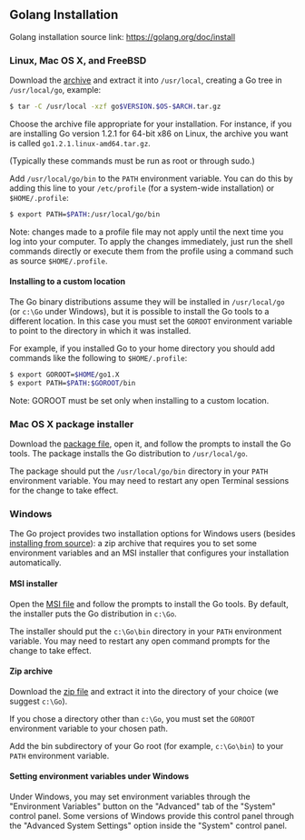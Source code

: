 ## Golang Installation

Golang installation source link: https://golang.org/doc/install

### Linux, Mac OS X, and FreeBSD

Download the [archive](https://golang.org/dl) and extract it into `/usr/local`, creating a Go tree in `/usr/local/go`, example:
```bash
$ tar -C /usr/local -xzf go$VERSION.$OS-$ARCH.tar.gz
```
Choose the archive file appropriate for your installation. For instance, if you are installing Go version 1.2.1 for 64-bit x86 on Linux, the archive you want is called `go1.2.1.linux-amd64.tar.gz`.

(Typically these commands must be run as root or through sudo.)

Add `/usr/local/go/bin` to the `PATH` environment variable. You can do this by adding this line to your `/etc/profile` (for a system-wide installation) or `$HOME/.profile`:
```bash
$ export PATH=$PATH:/usr/local/go/bin
```
Note: changes made to a profile file may not apply until the next time you log into your computer. To apply the changes immediately, just run the shell commands directly or execute them from the profile using a command such as source `$HOME/.profile`.

#### Installing to a custom location

The Go binary distributions assume they will be installed in `/usr/local/go` (or `c:\Go` under Windows), but it is possible to install the Go tools to a different location. In this case you must set the `GOROOT` environment variable to point to the directory in which it was installed.

For example, if you installed Go to your home directory you should add commands like the following to `$HOME/.profile`:
```bash
$ export GOROOT=$HOME/go1.X
$ export PATH=$PATH:$GOROOT/bin
```
Note: GOROOT must be set only when installing to a custom location.

### Mac OS X package installer

Download the [package file](https://golang.org/dl), open it, and follow the prompts to install the Go tools. The package installs the Go distribution to `/usr/local/go`.

The package should put the `/usr/local/go/bin` directory in your `PATH` environment variable. You may need to restart any open Terminal sessions for the change to take effect.

### Windows
The Go project provides two installation options for Windows users (besides [installing from source](https://golang.org/doc/install/source)): a zip archive that requires you to set some environment variables and an MSI installer that configures your installation automatically.

#### MSI installer

Open the [MSI file](https://golang.org/dl) and follow the prompts to install the Go tools. By default, the installer puts the Go distribution in `c:\Go`.

The installer should put the `c:\Go\bin` directory in your `PATH` environment variable. You may need to restart any open command prompts for the change to take effect.

#### Zip archive

Download the [zip file](https://golang.org/dl) and extract it into the directory of your choice (we suggest `c:\Go`).

If you chose a directory other than `c:\Go`, you must set the `GOROOT` environment variable to your chosen path.

Add the bin subdirectory of your Go root (for example, `c:\Go\bin`) to your `PATH` environment variable.

#### Setting environment variables under Windows

Under Windows, you may set environment variables through the "Environment Variables" button on the "Advanced" tab of the "System" control panel. Some versions of Windows provide this control panel through the "Advanced System Settings" option inside the "System" control panel.
